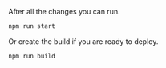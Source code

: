 After all the changes you can run.

```sh
npm run start
```

Or create the build if you are ready to deploy.

```sh
npm run build
```
